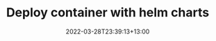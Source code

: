 ---
title: "Deploy container with helm charts"
date: 2022-03-28T23:39:13+13:00
draft: true
tags: []
categories: []
---